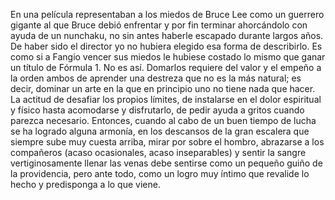 En una película representaban a los miedos de Bruce Lee como un guerrero gigante al que Bruce debió enfrentar y por fin terminar ahorcándolo con ayuda de un nunchaku, no sin antes haberle escapado durante largos años. De haber sido el director yo no hubiera elegido esa forma de describirlo. Es como si a Fangio vencer sus miedos le hubiese costado lo mismo que ganar un título de Fórmula 1. No es así. Domarlos requiere del valor y el empeño a la orden ambos de aprender una destreza que no es la más natural; es decir, dominar un arte en la que en principio uno no tiene nada que hacer. La actitud de desafiar los propios límites, de instalarse en el dolor espiritual y físico hasta acomodarse y disfrutarlo, de pedir ayuda a gritos cuando parezca necesario. Entonces, cuando al cabo de un buen tiempo de lucha se ha logrado alguna armonía, en los descansos de la gran escalera que siempre sube muy cuesta arriba, mirar por sobre el hombro, abrazarse a los compañeros (acaso ocasionales, acaso inseparables) y sentir la sangre vertiginosamente llenar las venas debe sentirse como un pequeño guiño de la providencia, pero ante todo, como un logro muy íntimo que revalide lo hecho y predisponga a lo que viene.
